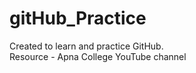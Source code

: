 # gitHub_Practice
Created to learn and practice GitHub.
<br>
Resource - Apna College YouTube channel
